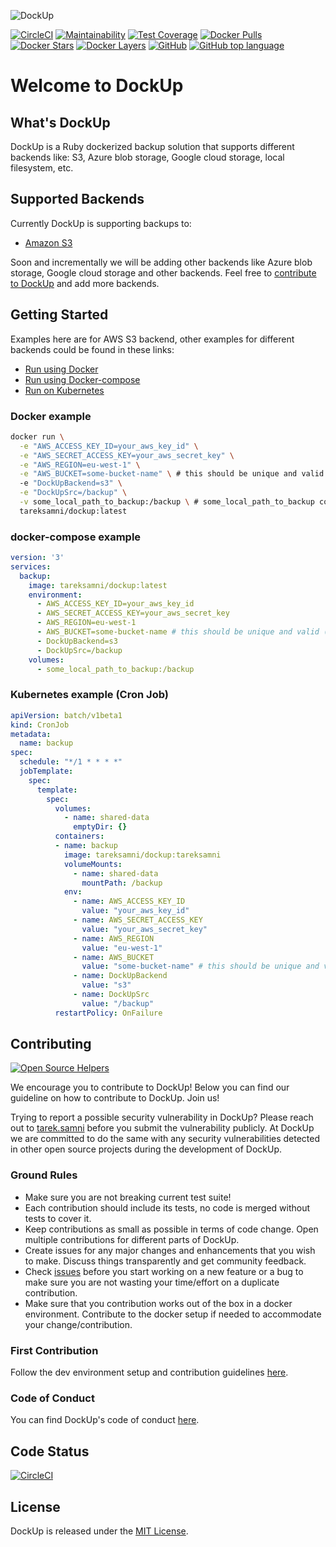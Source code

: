 ![DockUp](https://github.com/tareksamni/DockUp/raw/master/assets/logo.png "DockUp")

[![CircleCI](https://circleci.com/gh/tareksamni/DockUp/tree/master.svg?style=svg)](https://circleci.com/gh/tareksamni/DockUp/tree/master) 
[![Maintainability](https://api.codeclimate.com/v1/badges/a1eebc68dd2560570d76/maintainability)](https://codeclimate.com/github/tareksamni/DockUp/maintainability)
[![Test Coverage](https://api.codeclimate.com/v1/badges/a1eebc68dd2560570d76/test_coverage)](https://codeclimate.com/github/tareksamni/DockUp/test_coverage)
[![Docker Pulls](https://img.shields.io/docker/pulls/tareksamni/dockup.svg)](https://hub.docker.com/r/tareksamni/dockup/)
[![Docker Stars](https://img.shields.io/docker/stars/tareksamni/dockup.svg)](https://hub.docker.com/r/tareksamni/dockup/)
[![Docker Layers](https://images.microbadger.com/badges/image/tareksamni/dockup.svg)](https://hub.docker.com/r/tareksamni/dockup/)
[![GitHub](https://img.shields.io/github/license/mashape/apistatus.svg)](https://github.com/tareksamni/DockUp)
[![GitHub top language](https://img.shields.io/github/languages/top/tareksamni/dockup.svg)](https://github.com/tareksamni/DockUp)

# Welcome to DockUp

## What's DockUp

DockUp is a Ruby dockerized backup solution that supports different backends like: S3, Azure blob storage, Google cloud storage, local filesystem, etc.

## Supported Backends

Currently DockUp is supporting backups to:
- [Amazon S3](https://aws.amazon.com/s3/)

Soon and incrementally we will be adding other backends like Azure blob storage, Google cloud storage and other backends. Feel free to [contribute to DockUp](https://github.com/tareksamni/DockUp/blob/master/docs/CONTRIBUTING.md) and add more backends.

## Getting Started

Examples here are for AWS S3 backend, other examples for different backends could be found in these links:

- [Run using Docker](https://github.com/tareksamni/DockUp/blob/master/docs/DOCKER.md)
- [Run using Docker-compose](https://github.com/tareksamni/DockUp/blob/master/docs/DOCKER-COMPOSE.md)
- [Run on Kubernetes](https://github.com/tareksamni/DockUp/blob/master/docs/KUBERNETES.md)

### Docker example

```bash
docker run \
  -e "AWS_ACCESS_KEY_ID=your_aws_key_id" \
  -e "AWS_SECRET_ACCESS_KEY=your_aws_secret_key" \
  -e "AWS_REGION=eu-west-1" \
  -e "AWS_BUCKET=some-bucket-name" \ # this should be unique and valid (https://docs.aws.amazon.com/AmazonS3/latest/dev/BucketRestrictions.html)
  -e "DockUpBackend=s3" \
  -e "DockUpSrc=/backup" \
  -v some_local_path_to_backup:/backup \ # some_local_path_to_backup could be a folder or file
  tareksamni/dockup:latest
```

### docker-compose example

```yml
version: '3'
services:
  backup:
    image: tareksamni/dockup:latest
    environment:
      - AWS_ACCESS_KEY_ID=your_aws_key_id
      - AWS_SECRET_ACCESS_KEY=your_aws_secret_key
      - AWS_REGION=eu-west-1
      - AWS_BUCKET=some-bucket-name # this should be unique and valid (https://docs.aws.amazon.com/AmazonS3/latest/dev/BucketRestrictions.ht
      - DockUpBackend=s3
      - DockUpSrc=/backup
    volumes:
      - some_local_path_to_backup:/backup
```

### Kubernetes example (Cron Job)

```yml
apiVersion: batch/v1beta1
kind: CronJob
metadata:
  name: backup
spec:
  schedule: "*/1 * * * *"
  jobTemplate:
    spec:
      template:
        spec:
          volumes:
            - name: shared-data
              emptyDir: {}
          containers:
          - name: backup
            image: tareksamni/dockup:tareksamni
            volumeMounts:
              - name: shared-data
                mountPath: /backup
            env:
              - name: AWS_ACCESS_KEY_ID
                value: "your_aws_key_id"
              - name: AWS_SECRET_ACCESS_KEY
                value: "your_aws_secret_key"
              - name: AWS_REGION
                value: "eu-west-1"
              - name: AWS_BUCKET
                value: "some-bucket-name" # this should be unique and valid(https://docs.aws.amazon.com/AmazonS3/latest/dev/BucketRestrictions.ht
              - name: DockUpBackend
                value: "s3"
              - name: DockUpSrc
                value: "/backup"
          restartPolicy: OnFailure
```

## Contributing

[![Open Source Helpers](https://www.codetriage.com/tareksamni/dockup/badges/users.svg)](https://www.codetriage.com/tareksamni/dockup)

We encourage you to contribute to DockUp! Below you can find our guideline on how to contribute to DockUp. Join us!

Trying to report a possible security vulnerability in DockUp? Please reach out to [tarek.samni](https://twitter.com/tareksamni) before you submit the vulnerability publicly. At DockUp we are committed to do the same with any security vulnerabilities detected in other open source projects during the development of DockUp.

### Ground Rules

- Make sure you are not breaking current test suite!
- Each contribution should include its tests, no code is merged without tests to cover it.
- Keep contributions as small as possible in terms of code change. Open multiple contributions for different parts of DockUp.
- Create issues for any major changes and enhancements that you wish to make. Discuss things transparently and get community feedback. 
- Check [issues](https://github.com/tareksamni/DockUp/issues) before you start working on a new feature or a bug to make sure you are not wasting your time/effort on a duplicate contribution.
- Make sure that you contribution works out of the box in a docker environment. Contribute to the docker setup if needed to accommodate your change/contribution.

### First Contribution

Follow the dev environment setup and contribution guidelines [here](https://github.com/tareksamni/DockUp/blob/master/docs/CONTRIBUTING.md).

### Code of Conduct

You can find DockUp's code of conduct [here](https://github.com/tareksamni/DockUp/blob/master/docs/CODE_OF_CONDUCT.md).

## Code Status

[![CircleCI](https://circleci.com/gh/tareksamni/DockUp/tree/master.svg?style=svg)](https://circleci.com/gh/tareksamni/DockUp/tree/master)

## License

DockUp is released under the [MIT License](https://opensource.org/licenses/MIT).
